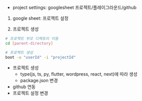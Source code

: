 
- project settings: googlesheet
프로젝트/플레이그라운드/github


1. google sheet: 프로젝트 설정

2. 프로젝트 생성

```sh
# 프로젝트 부모 디렉토리 이동
cd [parent-directory]

# 프로젝트 생성
boot -u "userId" -i "projectId"
```

- 프로젝트 생성
  - type(js, ts, py, flutter, wordpress, react, next)에 따라 생성
  - package.json 변경
- github 연동
- 프로젝트 설정 변경